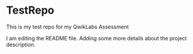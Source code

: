 # TestRepo
This is my test repo for my QwikLabs Assessment

I am editing the README file. Adding some more details about the project description.
